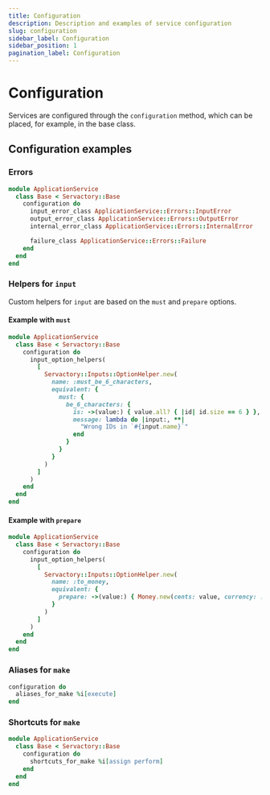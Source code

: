 ```yaml
---
title: Configuration
description: Description and examples of service configuration
slug: configuration
sidebar_label: Configuration
sidebar_position: 1
pagination_label: Configuration
---
```


# Configuration

Services are configured through the `configuration` method, which can be placed, for example, in the base class.

## Configuration examples

### Errors

```ruby {4-6,8} title="app/services/application_service/base.rb"
module ApplicationService
  class Base < Servactory::Base
    configuration do
      input_error_class ApplicationService::Errors::InputError
      output_error_class ApplicationService::Errors::OutputError
      internal_error_class ApplicationService::Errors::InternalError

      failure_class ApplicationService::Errors::Failure
    end
  end
end
```

### Helpers for `input`

Custom helpers for `input` are based on the `must` and `prepare` options.

#### Example with `must`

```ruby {4-20} title="app/services/application_service/base.rb"
module ApplicationService
  class Base < Servactory::Base
    configuration do
      input_option_helpers(
        [
          Servactory::Inputs::OptionHelper.new(
            name: :must_be_6_characters,
            equivalent: {
              must: {
                be_6_characters: {
                  is: ->(value:) { value.all? { |id| id.size == 6 } },
                  message: lambda do |input:, **|
                    "Wrong IDs in `#{input.name}`"
                  end
                }
              }
            }
          )
        ]
      )
    end
  end
end
```

#### Example with `prepare`

```ruby {4-13} title="app/services/application_service/base.rb"
module ApplicationService
  class Base < Servactory::Base
    configuration do
      input_option_helpers(
        [
          Servactory::Inputs::OptionHelper.new(
            name: :to_money,
            equivalent: {
              prepare: ->(value:) { Money.new(cents: value, currency: :USD) }
            }
          )
        ]
      )
    end
  end
end
```

### Aliases for `make`

```ruby {2} title="app/services/application_service/base.rb"
configuration do
  aliases_for_make %i[execute]
end
```

### Shortcuts for `make`

```ruby {4} title="app/services/application_service/base.rb"
module ApplicationService
  class Base < Servactory::Base
    configuration do
      shortcuts_for_make %i[assign perform]
    end
  end
end
```
